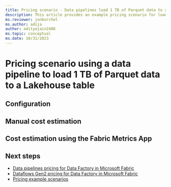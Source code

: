 ```yaml
---
title: Pricing scenario - Data pipelines load 1 TB of Parquet data to a Lakehouse table
description: This article provides an example pricing scenario for loading 1 TB of Parquest data to a Lakehouse table using Data Factory in Microsoft Fabric.
ms.reviewer: jonburchel
ms.author: adija
author: adityajain2408
ms.topic: conceptual
ms.date: 10/31/2023
---
```


# Pricing scenario using a data pipeline to load 1 TB of Parquet data to a Lakehouse table

## Configuration

## Manual cost estimation

## Cost estimation using the Fabric Metrics App

## Next steps

- [Data pipelines pricing for Data Factory in Microsoft Fabric](pricing-pipelines.md)
- [Dataflows Gen2 pricing for Data Factory in Microsoft Fabric](pricing-dataflows-gen2.md)
- [Pricing example scenarios](pricing-overview.md#pricing-examples)
